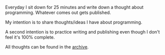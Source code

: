 Everyday I sit down for 25 minutes and write down a thought about programming.
Whatever comes out gets published.

My intention is to share thoughts/ideas I have about programming.

A second intention is to practice writing and publishing even though I don't
feel it's 100% complete.

All thoughts can be found in the [archive](http://github.com/rickardlindberg/thought-of-the-day/tree/master/thoughts).
